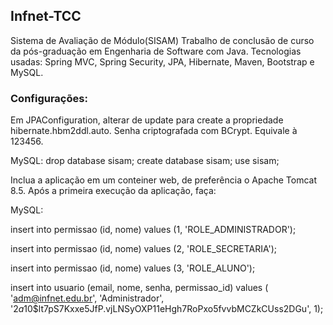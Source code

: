 ## Infnet-TCC
Sistema de Avaliação de Módulo(SISAM) 
Trabalho de conclusão de curso da pós-graduação em Engenharia de Software com Java.
Tecnologias usadas: Spring MVC, Spring Security, JPA, Hibernate, Maven, Bootstrap e MySQL.

### Configurações:	
Em JPAConfiguration, alterar de update para create a propriedade hibernate.hbm2ddl.auto.
Senha criptografada com BCrypt. Equivale à 123456.

MySQL:
drop database sisam;
create database sisam;
use sisam;

Inclua a aplicação em um conteiner web, de preferência o Apache Tomcat 8.5. Após a primeira execução da aplicação, faça:

MySQL:

insert into permissao (id, nome) values (1, 'ROLE_ADMINISTRADOR');

insert into permissao (id, nome) values (2, 'ROLE_SECRETARIA');

insert into permissao (id, nome) values (3, 'ROLE_ALUNO');

insert into usuario (email, nome, senha, permissao_id) values ( 'adm@infnet.edu.br', 'Administrador', '$2a$10$lt7pS7Kxxe5JfP.vjLNSyOXP11eHgh7RoPxo5fvvbMCZkCUss2DGu', 1);


